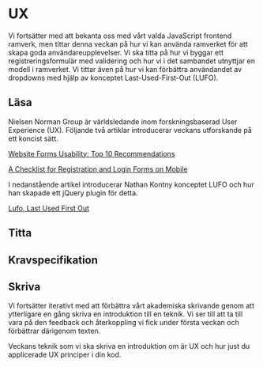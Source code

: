 # UX

Vi fortsätter med att bekanta oss med vårt valda JavaScript frontend ramverk, men tittar denna veckan på hur vi kan använda ramverket för att skapa goda användareupplevelser. Vi ska titta på hur vi byggar ett registreringsformulär med validering och hur vi i det sambandet utnyttjar en modell i ramverket. Vi tittar även på hur vi kan förbättra användandet av dropdowns med hjälp av konceptet Last-Used-First-Out (LUFO).



## Läsa

Nielsen Norman Group är världsledande inom forskningsbaserad User Experience (UX). Följande två artiklar introducerar veckans utforskande på ett koncist sätt.

[Website Forms Usability: Top 10 Recommendations](https://www.nngroup.com/articles/web-form-design/)

[A Checklist for Registration and Login Forms on Mobile](https://www.nngroup.com/articles/checklist-registration-login/)

I nedanstående artikel introducerar Nathan Kontny konceptet LUFO och hur han skapade ett jQuery plugin för detta.

[Lufo, Last Used First Out](https://m.signalvnoise.com/lufo--last-used-first-out---an-easy-way-to-drastically-improve-the-user-experience-of-long-select/)



## Titta

## Kravspecifikation

## Skriva

Vi fortsätter iterativt med att förbättra vårt akademiska skrivande genom att ytterligare en gång skriva en introduktion till en teknik. Vi ser till att ta till vara på den feedback och återkoppling vi fick under första veckan och förbättrar därigenom texten.

Veckans teknik som vi ska skriva en introduktion om är UX och hur just du applicerade UX principer i din kod.

